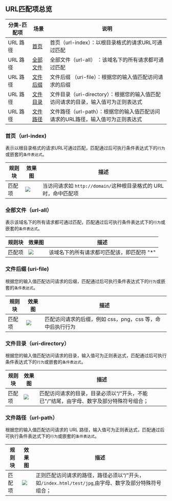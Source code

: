 ## URL匹配项总览
|分类-匹配项  |场景 |说明 |
|--|--|--|
|URL 路径|[首页](#m1) |首页（url-index）：以根目录格式的请求URL可通过匹配
|URL 路径|[全部文件](#m2) |全部文件（url-all） ：该域名下的所有请求都可通过匹配
|URL 路径|[文件后缀](#m3) |文件后缀 （uri-file）：根据您的输入值匹配访问请求的后缀
|URL 路径|[文件目录](#m4) |文件目录（uri-directory）：根据您的输入值匹配访问请求的目录，输入值可为正则表达式
|URL 路径|[文件路径](#m5) |文件路径（url-path）：根据您的输入值匹配访问请求的URL路径，输入值可为正则表达式


[](id:m1)
### 首页（url-index)
表示以根目录格式的请求URL可通过匹配，匹配通过后可执行条件表达式下的`行为`或嵌套的`条件表达式`。

| 规则块 | 效果图                                                       | 描述                                                         |
| ------ | ------------------------------------------------------------ | ------------------------------------------------------------ |
| 匹配项 | ![](https://qcloudimg.tencent-cloud.cn/raw/3aa3577498f7ddf4b52986d3742d9f7b.png) | 当访问请求如 `http://domain/`这种根目录格式的 URL 时，命中匹配项 |

[](id:m2)
### 全部文件（url-all） 
表示该域名下的所有请求都可通过匹配，匹配通过后可执行条件表达式下的`行为`或嵌套的`条件表达式`。

| 规则块 | 效果图                                                       | 描述                                        |
| ------ | ------------------------------------------------------------ | ------------------------------------------- |
| 匹配项 | ![](https://qcloudimg.tencent-cloud.cn/raw/8e7d579bd669a40f1e73f554af545d85.png) | 该域名下的所有请求都可匹配该，即匹配符 "\*" |

[](id:m3)
### 文件后缀 (uri-file)
根据您的输入值匹配访问请求的后缀，匹配通过后可执行条件表达式下的`行为`或嵌套的`条件表达式`。

| 规则块 | 效果图                                                       | 描述                                                      |
| ------ | ------------------------------------------------------------ | --------------------------------------------------------- |
| 匹配项 | ![](https://qcloudimg.tencent-cloud.cn/raw/654ac79f9a0cb539f40d05776933107d.png) | 匹配访问请求的后缀，例如 css，png，css 等，命中后执行行为 |

[](id:m4)
### 文件目录（uri-directory）
根据您的输入值匹配访问请求的目录，输入值可为正则表达式，匹配通过后可执行条件表达式下的`行为`或嵌套的`条件表达式`。

| 规则块 | 效果图                                                       | 描述                                                         |
| ------ | ------------------------------------------------------------ | ------------------------------------------------------------ |
| 匹配项 | ![](https://qcloudimg.tencent-cloud.cn/raw/7ed339a3fe839ef313545c7ad7e2f8f9.png) | 匹配访问请求的目录，目录必须以“/”开头，不能已"/"结尾，由字母、数字及部分特殊符号组合； |

[](id:m5)
### 文件路径（url-path）
根据您的输入值匹配访问请求的 URL 路径，输入值可为正则表达式，匹配通过后可执行条件表达式下的`行为`或嵌套的`条件表达式`。

| 规则块 | 效果图                                                       | 描述                                                         |
| ------ | ------------------------------------------------------------ | ------------------------------------------------------------ |
| 匹配项 | ![](https://qcloudimg.tencent-cloud.cn/raw/5b30474cf63cb5ef014047999a937e1a.png) | 正则匹配访问请求的路径，路径必须以“/”开头，如`/index.html/test/jpg`,由字母、数字及部分特殊符号组合； |